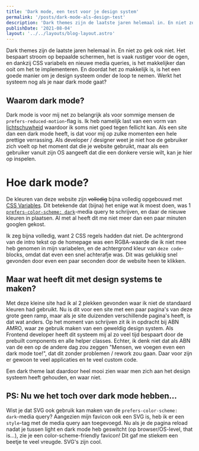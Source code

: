 ```yaml
---
title: 'Dark mode, een test voor je design system'
permalink: '/posts/dark-mode-als-design-test'
description: 'Dark themes zijn de laatste jaren helemaal in. En niet zo gek ook niet. Het bespaart stroom op bepaalde schermen, het is vaak rustiger voor de ogen, en dankzij CSS variabels en nieuwe media queries, is het makkelijker dan ooit om het te implementeren. En doordat het zo makkelijk is, is het een goede manier om je design systeem onder de loop te nemen. Werkt het systeem nog als je naar dark mode gaat?'
publishDate: '2021-08-04'
layout: '../../layouts/blog-layout.astro'
---
```


Dark themes zijn de laatste jaren helemaal in. En niet zo gek ook niet. Het bespaart stroom op bepaalde schermen, het is vaak rustiger voor de ogen, en dankzij CSS variabels en nieuwe media queries, is het makkelijker dan ooit om het te implementeren. En doordat het zo makkelijk is, is het een goede manier om je design systeem onder de loop te nemen. Werkt het systeem nog als je naar dark mode gaat?

## Waarom dark mode?

Dark mode is voor mij net zo belangrijk als voor sommige mensen de `prefers-reduced-motion`-flag is. Ik heb namelijk last van een vorm van [lichtschuwheid](https://nl.wikipedia.org/wiki/Fotofobie) waardoor ik soms niet goed tegen fellicht kan. Als een site dan een dark mode heeft, is dat voor mij op zulke momenten een hele prettige verrassing. Als developer / designer weet je niet hoe de gebruiker zich voelt op het moment dat die je website gebruikt, maar als een gebruiker vanuit zijn OS aangeeft dat die een donkere versie wilt, kan je hier op inspelen.

# Hoe dark mode?

De kleuren van deze website zijn <s>volledig</s> bijna volledig opgebouwd met [CSS Variables](https://developer.mozilla.org/en-US/docs/Web/CSS/Using_CSS_custom_properties). Dit betekende dat (bijna) het enige wat ik moest doen, was 1 [`prefers-color-scheme: dark`](https://developer.mozilla.org/en-US/docs/Web/CSS/@media/prefers-color-scheme)-media query te schrijven, en daar de nieuwe kleuren in plaatsen. Al met al heeft dit me niet meer dan een paar minuten googlen gekost.

Ik zeg bijna volledig, want 2 CSS regels hadden dat niet. De achtergrond van de intro tekst op de homepage was een RGBA-waarde die ik niet mee heb genomen in mijn variabelen, en de achtergrond kleur van `deze code`-blocks, omdat dat even een snel achterafje was. Dit was gelukkig snel gevonden door even een paar seconden door de website heen te klikken.

## Maar wat heeft dit met design systems te maken?

Met deze kleine site had ik al 2 plekken gevonden waar ik niet de standaard kleuren had gebruikt. Nu is dit voor een site met een paar pagina's van deze grote geen ramp, maar als je site duizenden verschillende pagina's heeft, is dat wat anders. Op het moment van schrijven zit ik in opdracht bij ABN AMRO, waar ze gebruik maken van een geweldig design system. Als Frontend developer heeft dit systeem mij al zo veel tijd bespaart door de prebuilt components en alle helper classes. Echter, ik denk niet dat als ABN van de een op de andere dag zou zeggen "Mensen, we voegen even een dark mode toe!", dat dit zonder problemen / rework zou gaan. Daar voor zijn er gewoon te veel applicaties en te veel custom code.

Een dark theme laat daardoor heel mooi zien waar men zich aan het design systeem heeft gehouden, en waar niet.

## PS: Nu we het toch over dark mode hebben...

Wist je dat SVG ook gebruik kan maken van de `prefers-color-scheme: dark`-media query? Aangezien mijn favicon ook een SVG is, heb ik er een `style`-tag met de media query aan toegevoegd. Nu als je de pagina reload nadat je tussen light en dark mode heb geswitcht (op browser/OS-level, that is...), zie je een color-scheme-friendly favicon! Dit gaf me stiekem een beetje te veel vreugde. SVG's zijn cool.

